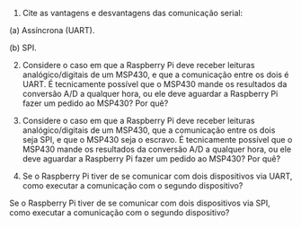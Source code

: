 1. Cite as vantagens e desvantagens das comunicação serial:

(a) Assíncrona (UART).

(b) SPI.

2. Considere o caso em que a Raspberry Pi deve receber leituras analógico/digitais de um MSP430, e que a comunicação entre os dois é UART. É tecnicamente possível que o MSP430 mande os resultados da conversão A/D a qualquer hora, ou ele deve aguardar a Raspberry Pi fazer um pedido ao MSP430? Por quê?

3. Considere o caso em que a Raspberry Pi deve receber leituras analógico/digitais de um MSP430, que a comunicação entre os dois seja SPI, e que o MSP430 seja o escravo. É tecnicamente possível que o MSP430 mande os resultados da conversão A/D a qualquer hora, ou ele deve aguardar a Raspberry Pi fazer um pedido ao MSP430? Por quê?

4. Se o Raspberry Pi tiver de se comunicar com dois dispositivos via UART, como executar a comunicação com o segundo dispositivo?

Se o Raspberry Pi tiver de se comunicar com dois dispositivos via SPI, como executar a comunicação com o segundo dispositivo?
